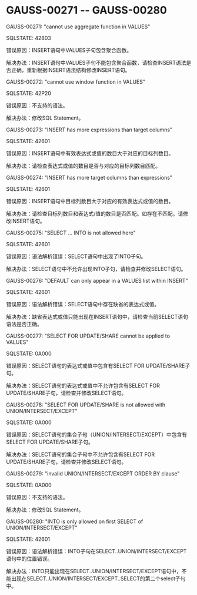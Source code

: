 # GAUSS-00271 -- GAUSS-00280

GAUSS-00271: "cannot use aggregate function in VALUES"

SQLSTATE: 42803

错误原因：INSERT语句中VALUES子句包含聚合函数。

解决办法：INSERT语句中VALUES子句不能包含聚合函数，请检查INSERT语法是否正确，重新根据INSERT语法结构修改INSERT语句。

GAUSS-00272: "cannot use window function in VALUES"

SQLSTATE: 42P20

错误原因：不支持的语法。

解决办法：修改SQL Statement。

GAUSS-00273: "INSERT has more expressions than target columns"

SQLSTATE: 42601

错误原因：INSERT语句中有效表达式或值的数目大于对应的目标列数目。

解决办法：请检查表达式或值的数目是否与对应的目标列数目匹配。

GAUSS-00274: "INSERT has more target columns than expressions"

SQLSTATE: 42601

错误原因：INSERT语句中目标列数目大于对应的有效表达式或值的数目。

解决办法：请检查目标列数目和表达式/值的数目是否匹配。如存在不匹配，请修改INSERT语句。

GAUSS-00275: "SELECT ... INTO is not allowed here"

SQLSTATE: 42601

错误原因：语法解析错误：SELECT语句中出现了INTO子句。

解决办法：SELECT语句中不允许出现INTO子句，请检查并修改SELECT语句。

GAUSS-00276: "DEFAULT can only appear in a VALUES list within INSERT"

SQLSTATE: 42601

错误原因：语法解析错误：SELECT语句中存在缺省的表达式或值。

解决办法：缺省表达式或值只能出现在INSERT语句中，请检查当前SELECT语句语法是否正确。

GAUSS-00277: "SELECT FOR UPDATE/SHARE cannot be applied to VALUES"

SQLSTATE: 0A000

错误原因：SELECT语句的表达式或值中包含有SELECT FOR UPDATE/SHARE子句。

解决办法：SELECT语句的表达式或值中不允许包含有SELECT FOR UPDATE/SHARE子句，请检查并修改SELECT语句。

GAUSS-00278: "SELECT FOR UPDATE/SHARE is not allowed with UNION/INTERSECT/EXCEPT"

SQLSTATE: 0A000

错误原因：SELECT语句的集合子句（UNION/INTERSECT/EXCEPT）中包含有SELECT FOR UPDATE/SHARE子句。

解决办法：SELECT语句的集合子句中不允许包含有SELECT FOR UPDATE/SHARE子句，请检查并修改SELECT语句。

GAUSS-00279: "invalid UNION/INTERSECT/EXCEPT ORDER BY clause"

SQLSTATE: 0A000

错误原因：不支持的语法。

解决办法：修改SQL Statement。

GAUSS-00280: "INTO is only allowed on first SELECT of UNION/INTERSECT/EXCEPT"

SQLSTATE: 42601

错误原因：语法解析错误：INTO子句在SELECT..UNION/INTERSECT/EXCEPT语句中的位置错误。

解决办法：INTO只能出现在SELECT..UNION/INTERSECT/EXCEPT语句中，不能出现在SELECT..UNION/INTERSECT/EXCEPT..SELECT的第二个select子句中。

